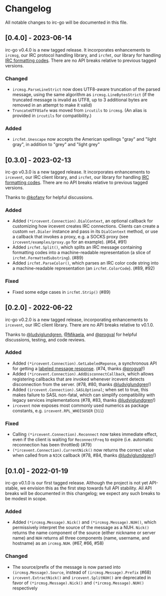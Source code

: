# Changelog
All notable changes to irc-go will be documented in this file.

## [0.4.0] - 2023-06-14

irc-go v0.4.0 is a new tagged release. It incorporates enhancements to `ircmsg`, our IRC protocol handling library, and `ircfmt`, our library for handling [IRC formatting codes](https://modern.ircdocs.horse/formatting.html). There are no API breaks relative to previous tagged versions.

### Changed
* `ircmsg.ParseLineStrict` now does UTF8-aware truncation of the parsed message, using the same algorithm as `ircmsg.LineBytesStrict` (if the truncated message is invalid as UTF8, up to 3 additional bytes are removed in an attempt to make it valid)
* `TruncateUTF8Safe` was moved from `ircutils` to `ircmsg`. (An alias is provided in `ircutils` for compatibility.)

### Added
* `ircfmt.Unescape` now accepts the American spellings "gray" and "light gray", in addition to "grey" and "light grey"


## [0.3.0] - 2023-02-13

irc-go v0.3.0 is a new tagged release. It incorporates enhancements to `ircevent`, our IRC client library, and `ircfmt`, our library for handling [IRC formatting codes](https://modern.ircdocs.horse/formatting.html). There are no API breaks relative to previous tagged versions.

Thanks to [@kofany](https://github.com/kofany) for helpful discussions.

### Added
* Added `(*ircevent.Connection).DialContext`, an optional callback for customizing how ircevent creates IRC connections. Clients can create a custom `net.Dialer` instance and pass in its `DialContext` method, or use a callback that invokes a proxy, e.g. a SOCKS proxy (see `ircevent/examples/proxy.go` for an example). (#64, #91)
* Added `ircfmt.Split()`, which splits an IRC message containing formatting codes into a machine-readable representation (a slice of `ircfmt.FormattedSubstring`). (#89)
* Added `ircfmt.ParseColor()`, which parses an IRC color code string into a machine-readable representation (an `ircfmt.ColorCode`). (#89, #92)

### Fixed
* Fixed some edge cases in `ircfmt.Strip()` (#89)

## [0.2.0] - 2022-06-22

irc-go v0.2.0 is a new tagged release, incorporating enhancements to `ircevent`, our IRC client library. There are no API breaks relative to v0.1.0.

Thanks to [@ludviglundgren](https://github.com/ludviglundgren), [@Mikaela](https://github.com/Mikaela), and [@progval](https://github.com/progval) for helpful discussions, testing, and code reviews.

### Added
* Added `(*ircevent.Connection).GetLabeledReponse`, a synchronous API for getting a [labeled message response](https://ircv3.net/specs/extensions/labeled-response). (#74, thanks [@progval](https://github.com/progval)!)
* Added `(*ircevent.Connection).AddDisconnectCallback`, which allows registering callbacks that are invoked whenever ircevent detects disconnection from the server. (#78, #80, thanks [@ludviglundgren](https://github.com/ludviglundgren)!)
* Added `(ircevent.Connection).SASLOptional`; when set to true, this makes failure to SASL non-fatal, which can simplify compatibility with legacy services implementations (#78, #83, thanks [@ludviglundgren](https://github.com/ludviglundgren)!)
* `ircevent` now exposes most commonly used numerics as package constants, e.g. `ircevent.RPL_WHOISUSER` (`311`)

### Fixed
* Calling `(*ircevent.Connection).Reconnect` now takes immediate effect, even if the client is waiting for `ReconnectFreq` to expire (i.e. automatic reconnection has been throttled) (#79)
* `(*ircevent.Connection).CurrentNick()` now returns the correct value when called from a `NICK` callback (#78, #84, thanks [@ludviglundgren](https://github.com/ludviglundgren)!)

## [0.1.0] - 2022-01-19

irc-go v0.1.0 is our first tagged release. Although the project is not yet API-stable, we envision this as the first step towards full API stability. All API breaks will be documented in this changelog; we expect any such breaks to be modest in scope.

### Added
* Added `(*ircmsg.Message).Nick()` and `(*ircmsg.Message).NUH()`, which permissively interpret the source of the message as a NUH. `Nick()` returns the name component of the source (either nickname or server name) and `NUH` returns all three components (name, username, and hostname) as an `ircmsg.NUH`. (#67, #66, #58)

### Changed
* The source/prefix of the message is now parsed into `(ircmsg.Message).Source`, instead of `(ircmsg.Message).Prefix` (#68)
* `ircevent.ExtractNick()` and `ircevent.SplitNUH()` are deprecated in favor of `(*ircmsg.Message).Nick()` and `(*ircmsg.Message).NUH()` respectively
